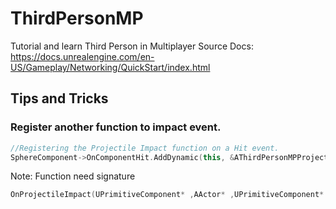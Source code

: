 # ThirdPersonMP

Tutorial and learn Third Person in Multiplayer
Source Docs: https://docs.unrealengine.com/en-US/Gameplay/Networking/QuickStart/index.html

## Tips and Tricks

### Register another function to impact event.

```C++
//Registering the Projectile Impact function on a Hit event.
SphereComponent->OnComponentHit.AddDynamic(this, &AThirdPersonMPProjectile::OnProjectileImpact);
```

Note: Function need signature
```C++
OnProjectileImpact(UPrimitiveComponent* ,AActor* ,UPrimitiveComponent* , FVector , const FHitResult&)
```

